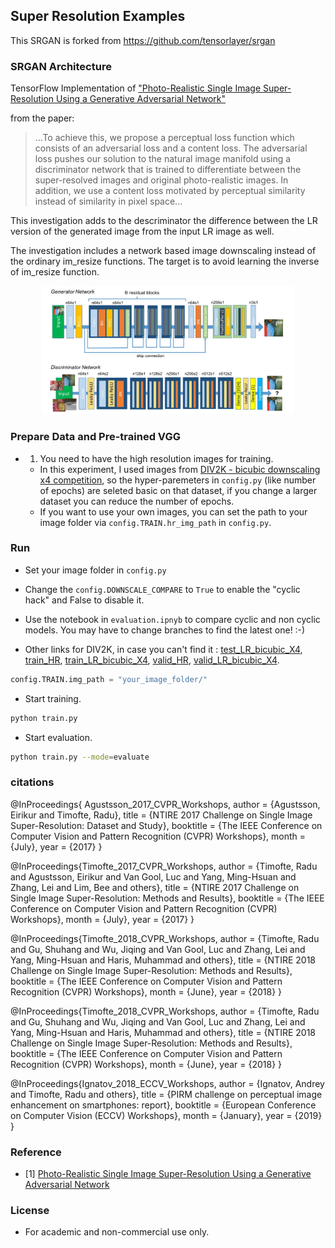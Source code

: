 ## Super Resolution Examples


This SRGAN is forked from https://github.com/tensorlayer/srgan

### SRGAN Architecture

TensorFlow Implementation of ["Photo-Realistic Single Image Super-Resolution Using a Generative Adversarial Network"](https://arxiv.org/abs/1609.04802) 

from the paper:

>    ...To achieve this, we propose a perceptual loss function which consists of an adversarial loss and a content loss. The adversarial loss pushes our solution to the natural image manifold using a discriminator network that is trained to differentiate between the super-resolved images and original photo-realistic images. In addition, we use a content loss motivated by perceptual similarity instead of similarity in pixel space...

This investigation adds to the descriminator the difference between the LR version of the generated image from the input LR image as well. 

The investigation includes a network based image downscaling instead of the ordinary im_resize functions. The target is to avoid learning the inverse of im_resize function.


<a href="http://tensorlayer.readthedocs.io">
<div align="center">
	<img src="img/model.jpeg" width="80%" height="10%"/>
</div>
</a>


### Prepare Data and Pre-trained VGG

- 1. You need to have the high resolution images for training.
  -  In this experiment, I used images from [DIV2K - bicubic downscaling x4 competition](https://data.vision.ee.ethz.ch/cvl/DIV2K/), so the hyper-paremeters in `config.py` (like number of epochs) are seleted basic on that dataset, if you change a larger dataset you can reduce the number of epochs. 
  -  If you want to use your own images, you can set the path to your image folder via `config.TRAIN.hr_img_path` in `config.py`.



### Run
- Set your image folder in `config.py`

- Change the `config.DOWNSCALE_COMPARE` to `True` to enable the "cyclic hack" and False to disable it. 

- Use the notebook in `evaluation.ipnyb` to compare cyclic and non cyclic models. You may have to change branches to find the latest one! :-)

- Other links for DIV2K, in case you can't find it : [test\_LR\_bicubic_X4](https://data.vision.ee.ethz.ch/cvl/DIV2K/validation_release/DIV2K_test_LR_bicubic_X4.zip), [train_HR](https://data.vision.ee.ethz.ch/cvl/DIV2K/DIV2K_train_HR.zip), [train\_LR\_bicubic_X4](https://data.vision.ee.ethz.ch/cvl/DIV2K/DIV2K_train_LR_bicubic_X4.zip), [valid_HR](https://data.vision.ee.ethz.ch/cvl/DIV2K/validation_release/DIV2K_valid_HR.zip), [valid\_LR\_bicubic_X4](https://data.vision.ee.ethz.ch/cvl/DIV2K/DIV2K_valid_LR_bicubic_X4.zip).

```python
config.TRAIN.img_path = "your_image_folder/"
```

- Start training.

```bash
python train.py
```

- Start evaluation. 

```bash
python train.py --mode=evaluate 
```

### citations 
@InProceedings{
	Agustsson_2017_CVPR_Workshops,
	author = {Agustsson, 
		Eirikur
		and Timofte, Radu},
	title = {NTIRE 2017 Challenge on Single Image Super-Resolution: Dataset and Study},
	booktitle = {The IEEE Conference on Computer Vision and Pattern Recognition (CVPR) Workshops},
	month = {July},
	year = {2017}
} 

@InProceedings{Timofte_2017_CVPR_Workshops,
author = {Timofte, Radu and Agustsson, Eirikur and Van Gool, Luc and Yang, Ming-Hsuan and Zhang, Lei and Lim, Bee and others},
title = {NTIRE 2017 Challenge on Single Image Super-Resolution: Methods and Results},
booktitle = {The IEEE Conference on Computer Vision and Pattern Recognition (CVPR) Workshops},
month = {July},
year = {2017}
}

@InProceedings{Timofte_2018_CVPR_Workshops,
author = {Timofte, Radu and Gu, Shuhang and Wu, Jiqing and Van Gool, Luc and Zhang, Lei and
Yang, Ming-Hsuan and Haris, Muhammad and others},
title = {NTIRE 2018 Challenge on Single Image Super-Resolution: Methods and Results},
booktitle = {The IEEE Conference on Computer Vision and Pattern Recognition (CVPR) Workshops},
month = {June},
year = {2018}
}

@InProceedings{Timofte_2018_CVPR_Workshops,
author = {Timofte, Radu and Gu, Shuhang and Wu, Jiqing and Van Gool, Luc and Zhang, Lei and
Yang, Ming-Hsuan and Haris, Muhammad and others},
title = {NTIRE 2018 Challenge on Single Image Super-Resolution: Methods and Results},
booktitle = {The IEEE Conference on Computer Vision and Pattern Recognition (CVPR) Workshops},
month = {June},
year = {2018}
}

@InProceedings{Ignatov_2018_ECCV_Workshops,
author = {Ignatov, Andrey and Timofte, Radu and others},
title = {PIRM challenge on perceptual image enhancement on smartphones: report},
booktitle = {European Conference on Computer Vision (ECCV) Workshops},
month = {January},
year = {2019}
}


### Reference
* [1] [Photo-Realistic Single Image Super-Resolution Using a Generative Adversarial Network](https://arxiv.org/abs/1609.04802)

### License

- For academic and non-commercial use only.
